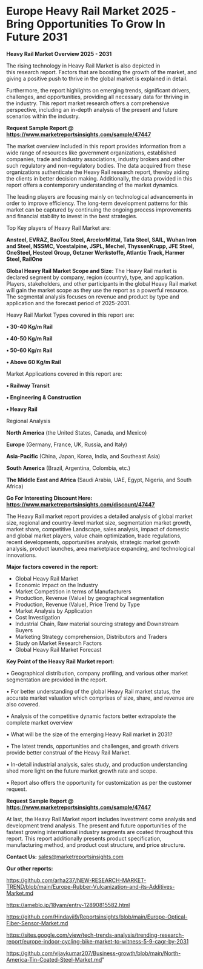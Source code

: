 # Europe Heavy Rail Market 2025 -Bring Opportunities To Grow In Future 2031

<Strong> Heavy Rail Market Overview 2025 - 2031</strong>

The rising technology in Heavy Rail Market is also depicted in this research report. Factors that are boosting the growth of the market, and giving a positive push to thrive in the global market is explained in detail.

Furthermore, the report highlights on emerging trends, significant drivers, challenges, and opportunities, providing all necessary data for thriving in the industry. This report market research offers a comprehensive perspective, including an in-depth analysis of the present and future scenarios within the industry.

<strong>Request Sample Report @ <a href=https://www.marketreportsinsights.com/sample/47447>https://www.marketreportsinsights.com/sample/47447</a></strong>

The market overview included in this report provides information from a wide range of resources like government organizations, established companies, trade and industry associations, industry brokers and other such regulatory and non-regulatory bodies. The data acquired from these organizations authenticate the Heavy Rail research report, thereby aiding the clients in better decision making. Additionally, the data provided in this report offers a contemporary understanding of the market dynamics.

The leading players are focusing mainly on technological advancements in order to improve efficiency. The long-term development patterns for this market can be captured by continuing the ongoing process improvements and financial stability to invest in the best strategies.

Top Key players of Heavy Rail Market are:

<strong>Ansteel, EVRAZ, BaoTou Steel, ArcelorMittal, Tata Steel, SAIL, Wuhan Iron and Steel, NSSMC, Voestalpine, JSPL, Mechel, ThyssenKrupp, JFE Steel, OneSteel, Hesteel Group, Getzner Werkstoffe, Atlantic Track, Harmer Steel, RailOne</strong>

<strong><b>Global Heavy Rail Market Scope and Size:</b></strong>
The Heavy Rail market is declared segment by company, region (country), type, and application. Players, stakeholders, and other participants in the global Heavy Rail market will gain the market scope as they use the report as a powerful resource. The segmental analysis focuses on revenue and product by type and application and the forecast period of 2025-2031.

Heavy Rail Market Types covered in this report are:

<strong>•  30-40 Kg/m Rail

•  40-50 Kg/m Rail

•  50-60 Kg/m Rail

•  Above 60 Kg/m Rail</strong>

Market Applications covered in this report are:

<strong>•  Railway Transit

•  Engineering & Construction

•  Heavy Rail</strong> 

Regional Analysis

<strong>North America</strong> (the United States, Canada, and Mexico)

<strong>Europe</strong> (Germany, France, UK, Russia, and Italy)

<strong>Asia-Pacific</strong> (China, Japan, Korea, India, and Southeast Asia)

<strong>South America</strong> (Brazil, Argentina, Colombia, etc.)

<strong>The Middle East and Africa</strong> (Saudi Arabia, UAE, Egypt, Nigeria, and South Africa)

<strong>Go For Interesting Discount Here: <a href=https://www.marketreportsinsights.com/discount/47447>https://www.marketreportsinsights.com/discount/47447</a></strong>

The Heavy Rail market report provides a detailed analysis of global market size, regional and country-level market size, segmentation market growth, market share, competitive Landscape, sales analysis, impact of domestic and global market players, value chain optimization, trade regulations, recent developments, opportunities analysis, strategic market growth analysis, product launches, area marketplace expanding, and technological innovations.

<strong><b>Major factors covered in the report:</b></strong>
<ul>
  <li>Global Heavy Rail Market </li>
  <li>Economic Impact on the Industry</li>
  <li>Market Competition in terms of Manufacturers</li>
  <li>Production, Revenue (Value) by geographical segmentation</li>
  <li>Production, Revenue (Value), Price Trend by Type</li>
  <li>Market Analysis by Application</li>
  <li>Cost Investigation</li>
  <li>Industrial Chain, Raw material sourcing strategy and Downstream Buyers</li>
  <li>Marketing Strategy comprehension, Distributors and Traders</li>
  <li>Study on Market Research Factors</li>
  <li>Global Heavy Rail Market Forecast</li>
</ul>

<strong><b>Key Point of the Heavy Rail Market report:</b></strong>

• Geographical distribution, company profiling, and various other market segmentation are provided in the report.

• For better understanding of the global Heavy Rail market status, the accurate market valuation which comprises of size, share, and revenue are also covered.

• Analysis of the competitive dynamic factors better extrapolate the complete market overview

• What will be the size of the emerging Heavy Rail market in 2031?

• The latest trends, opportunities and challenges, and growth drivers provide better construal of the Heavy Rail Market.

• In-detail industrial analysis, sales study, and production understanding shed more light on the future market growth rate and scope.

• Report also offers the opportunity for customization as per the customer request.

<strong>Request Sample Report @ <a href=https://www.marketreportsinsights.com/sample/47447>https://www.marketreportsinsights.com/sample/47447</a></strong>

At last, the Heavy Rail Market report includes investment come analysis and development trend analysis. The present and future opportunities of the fastest growing international industry segments are coated throughout this report. This report additionally presents product specification, manufacturing method, and product cost structure, and price structure.

<strong>Contact Us:</strong>
sales@marketreportsinsights.com

<strong>Our other reports:</strong>

<a href=https://github.com/arha237/NEW-RESEARCH-MARKET-TREND/blob/main/Europe-Rubber-Vulcanization-and-its-Additives-Market.md>https://github.com/arha237/NEW-RESEARCH-MARKET-TREND/blob/main/Europe-Rubber-Vulcanization-and-its-Additives-Market.md</a>

<a href=https://ameblo.jp/18yam/entry-12890815582.html>https://ameblo.jp/18yam/entry-12890815582.html</a>

<a href=https://github.com/Hindavii9/Reportsinsights/blob/main/Europe-Optical-Fiber-Sensor-Market.md>https://github.com/Hindavii9/Reportsinsights/blob/main/Europe-Optical-Fiber-Sensor-Market.md</a>

<a href=https://sites.google.com/view/tech-trends-analysis/trending-research-report/europe-indoor-cycling-bike-market-to-witness-5-9-cagr-by-2031>https://sites.google.com/view/tech-trends-analysis/trending-research-report/europe-indoor-cycling-bike-market-to-witness-5-9-cagr-by-2031</a>

<a href=https://github.com/vijaykumar207/Business-growth/blob/main/North-America-Tin-Coated-Steel-Market.md>https://github.com/vijaykumar207/Business-growth/blob/main/North-America-Tin-Coated-Steel-Market.md</a>"
